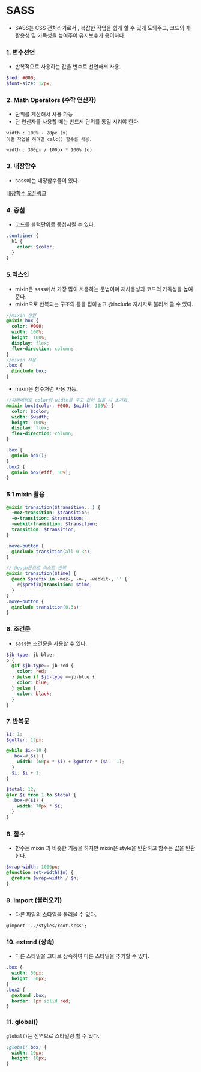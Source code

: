 # SASS

- SASS는 CSS 전처리기로서 , 복잡한 작업을 쉽게 할 수 있게 도와주고, 코드의 재활용성 및 가독성을 높여주어 유지보수가 용이하다.

### 1. 변수선언

- 반복적으로 사용하는 값을 변수로 선언해서 사용.

```scss
$red: #000;
$font-size: 12px;
```

### 2. Math Operators (수학 연산자)

- 단위를 계산해서 사용 가능
- 단 연산자를 사용할 때는 반드시 단위를 통일 시켜야 한다.

```
width : 100% - 20px (x)
이런 작업을 하려면 calc() 함수를 사용.
```

```
width : 300px / 100px * 100% (o)
```

### 3. 내장함수

- sass에는 내장함수들이 있다.

[내장함수 오픈링크](http://jackiebalzer.com/color)

### 4. 중첩

- 코드를 블럭단위로 중첩시킬 수 있다.

```scss
.container {
  h1 {
    color: $color;
  }
}
```

### 5.믹스인

- mixin은 sass에서 가장 많이 사용하는 문법이며 재사용성과 코드의 가독성을 높여준다.
- mixin으로 반복되는 구조의 틀을 잡아놓고 @include 지시자로 불러서 쓸 수 있다.

```scss
//mixin 선언
@mixin box {
  color: #000;
  width: 100%;
  height: 100%;
  display: flex;
  flex-direction: column;
}
//mixin 사용
.box {
  @include box;
}
```

- mixin은 함수처럼 사용 가능.

```scss
//파라메터로 color와 width를 주고 값이 없을 시 초기화.
@mixin box($color: #000, $width: 100%) {
  color: $color;
  width: $width;
  height: 100%;
  display: flex;
  flex-direction: column;
}

.box {
  @mixin box();
}
.box2 {
  @mixin box(#fff, 50%);
}
```

### 5.1 mixin 활용

```scss
@mixin transition($transition...) {
  -moz-transition: $transition;
  -o-transition: $transition;
  -webkit-transition: $transition;
  transition: $transition;
}

.move-button {
  @include transition(all 0.3s);
}

// @each문으로 리스트 반복
@mixin transition($time) {
  @each $prefix in -moz-, -o-, -webkit-, '' {
    #{$prefix}transition: $time;
  }
}
.move-button {
  @include transition(0.3s);
}
```

### 6. 조건문

- sass는 조건문을 사용할 수 있다.

```scss
$jb-type: jb-blue;
p {
  @if $jb-type== jb-red {
    color: red;
  } @else if $jb-type ==jb-blue {
    color: blue;
  } @else {
    color: black;
  }
}
```

### 7. 반복문

```scss
$i: 1;
$gutter: 12px;

@while $i<=10 {
  .box-#{$i} {
    width: (60px * $i) + $gutter * ($i - 1);
  }
  $i: $i + 1;
}

$total: 12;
@for $i from 1 to $total {
  .box-#{$i} {
    width: 70px * $i;
  }
}
```

### 8. 함수

- 함수는 mixin 과 비슷한 기능을 하지만 mixin은 style을 반환하고 함수는 값을 반환한다.

```scss
$wrap-width: 1000px;
@function set-width($n) {
  @return $wrap-width / $n;
}
```

### 9. import (불러오기)

- 다른 파일의 스타일을 불러올 수 있다.

```
@import '../styles/root.scss';
```

### 10. extend (상속)

- 다른 스타일을 그대로 상속하여 다른 스타일을 추가할 수 있다.

```scss
.box {
  width: 50px;
  height: 50px;
}
.box2 {
  @extend .box;
  border: 1px solid red;
}
```

### 11. global()

`global()`는 전역으로 스타일링 할 수 있다.

```scss
:global(.box) {
  width: 10px;
  height: 10px;
}
```

